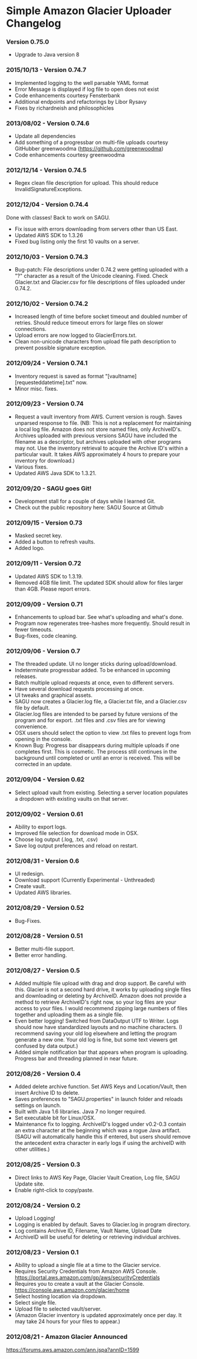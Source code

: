 # Simple Amazon Glacier Uploader Changelog

### Version 0.75.0

- Upgrade to Java version 8

### 2015/10/13 - Version 0.74.7

- Implemented logging to the well parsable YAML format
- Error Message is displayed if log file to open does not exist
- Code enhancements courtesy Fensterbank
- Additional endpoints and refactorings by Libor Rysavy
- Fixes by richardneish and philosophicles

### 2013/08/02 - Version 0.74.6

- Update all dependencies
- Add something of a progressbar on multi-file uploads courtesy GitHubber greenwoodma (https://github.com/greenwoodma)
- Code enhancements courtesy greenwoodma

### 2012/12/14 - Version 0.74.5

- Regex clean file description for upload. This should reduce
InvalidSignatureExceptions.

### 2012/12/04 - Version 0.74.4

Done with classes! Back to work on SAGU.

- Fix issue with errors downloading from servers other than US East.
- Updated AWS SDK to 1.3.26
- Fixed bug listing only the first 10 vaults on a server.

### 2012/10/03 - Version 0.74.3

- Bug-patch: File descriptions under 0.74.2 were getting uploaded with a "?" character as a result of the Unicode
cleaning. Fixed. Check Glacier.txt and Glacier.csv for file descriptions of files uploaded under 0.74.2.

### 2012/10/02 - Version 0.74.2

- Increased length of time before socket timeout and doubled number of retries. Should reduce timeout errors for large
files on slower connections.
- Upload errors are now logged to GlacierErrors.txt.
- Clean non-unicode characters from upload file path description to prevent possible signature exception.

### 2012/09/24 - Version 0.74.1

- Inventory request is saved as format "[vaultname][requesteddatetime].txt" now.
- Minor misc. fixes.

### 2012/09/23 - Version 0.74

- Request a vault inventory from AWS. Current version is rough. Saves unparsed response to file.
    (NB: This is not a replacement for maintaining a local log file. 
    Amazon does not store named files, only ArchiveID's. 
    Archives uploaded with previous versions SAGU have included the filename as a descriptor, 
    but archives uploaded with other programs may not. Use the inventory retrieval to acquire 
    the Archive ID's within a particular vault. 
    It takes AWS approximately 4 hours to prepare your inventory for download.)
- Various fixes.
- Updated AWS Java SDK to 1.3.21.

### 2012/09/20 - SAGU goes Git!

- Development stall for a couple of days while I learned Git.
- Check out the public repository here: SAGU Source at Github

### 2012/09/15 - Version 0.73

- Masked secret key.
- Added a button to refresh vaults.
- Added logo.

### 2012/09/11 - Version 0.72

- Updated AWS SDK to 1.3.19.
- Removed 4GB file limit. The updated SDK should allow for files larger than 4GB. Please report errors.

### 2012/09/09 - Version 0.71

- Enhancements to upload bar. See what's uploading and what's done.
- Program now regenerates tree-hashes more frequently. Should result in fewer timeouts.
- Bug-fixes, code cleaning.

### 2012/09/06 - Version 0.7

- The threaded update. UI no longer sticks during upload/download.
- Indeterminate progressbar added. To be enhanced in upcoming releases.
- Batch multiple upload requests at once, even to different servers.
- Have several download requests processing at once.
- UI tweaks and graphical assets.
- SAGU now creates a Glacier.log file, a Glacier.txt file, and a Glacier.csv file by default.
- Glacier.log files are intended to be parsed by future versions of the program and for export. .txt files and .csv
files are for viewing convenience.
- OSX users should select the option to view .txt files to prevent logs from opening in the console.
- Known Bug: Progress bar disappears during multiple uploads if one completes first. This is cosmetic. The process
still continues in the background until completed or until an error is received. This will be corrected in an update.

### 2012/09/04 - Version 0.62

- Select upload vault from existing. Selecting a server location populates a dropdown with existing vaults on that
server.

### 2012/09/02 - Version 0.61

- Ability to export logs.
- Improved file selection for download mode in OSX.
- Choose log output (.log, .txt, .csv)
- Save log output preferences and reload on restart.

### 2012/08/31 - Version 0.6

- UI redesign.
- Download support (Currently Experimental - Unthreaded)
- Create vault.
- Updated AWS libraries.

### 2012/08/29 - Version 0.52

- Bug-Fixes.

### 2012/08/28 - Version 0.51

- Better multi-file support.
- Better error handling.

### 2012/08/27 - Version 0.5

- Added multiple file upload with drag and drop support. Be careful with this. Glacier is not a second hard drive,
it works by uploading single files and downloading or deleting by ArchiveID. Amazon does not provide a method to
retrieve ArchiveID's right now, so your log files are your access to your files. I would recommend zipping large
numbers of files together and uploading them as a single file.
- Even better logging! Switched from DataOutput UTF to Writer. Logs should now have standardized layouts and no machine
characters. (I recommend saving your old log elsewhere and letting the program generate a new one. Your old log is fine,
but some text viewers get confused by data output.)
- Added simple notification bar that appears when program is uploading. Progress bar and threading planned in near
future.

### 2012/08/26 - Version 0.4

- Added delete archive function. Set AWS Keys and Location/Vault, then insert Archive ID to delete.
- Saves preferences to "SAGU.properties" in launch folder and reloads settings on launch.
- Built with Java 1.6 libraries. Java 7 no longer required.
- Set executable bit for Linux/OSX.
- Maintenance fix to logging. ArchiveID's logged under v0.2-0.3 contain an extra character at the beginning which
was a rogue Java artifact. (SAGU will automatically handle this if entered, but users should remove the antecedent
extra character in early logs if using the archiveID with other utilities.)

### 2012/08/25 - Version 0.3

- Direct links to AWS Key Page, Glacier Vault Creation, Log file, SAGU Update site.
- Enable right-click to copy/paste.

### 2012/08/24 - Version 0.2

- Upload Logging!
- Logging is enabled by default. Saves to Glacier.log in program directory.
- Log contains Archive ID, Filename, Vault Name, Upload Date
- ArchiveID will be useful for deleting or retrieving individual archives.

### 2012/08/23 - Version 0.1

- Ability to upload a single file at a time to the Glacier service.
- Requires Security Credentials from Amazon AWS Console.
https://portal.aws.amazon.com/gp/aws/securityCredentials
- Requires you to create a vault at the Glacier Console.
https://console.aws.amazon.com/glacier/home
- Select hosting location via dropdown.
- Select single file.
- Upload file to selected vault/server.
- (Amazon Glacier inventory is updated approximately once per day. It may take 24 hours for your files to appear.)

### 2012/08/21 - Amazon Glacier Announced
https://forums.aws.amazon.com/ann.jspa?annID=1599
